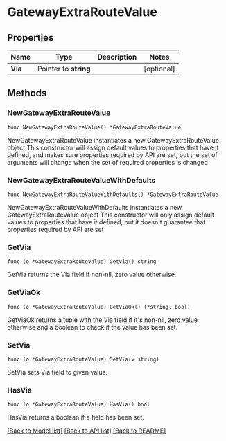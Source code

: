 # GatewayExtraRouteValue

## Properties

Name | Type | Description | Notes
------------ | ------------- | ------------- | -------------
**Via** | Pointer to **string** |  | [optional] 

## Methods

### NewGatewayExtraRouteValue

`func NewGatewayExtraRouteValue() *GatewayExtraRouteValue`

NewGatewayExtraRouteValue instantiates a new GatewayExtraRouteValue object
This constructor will assign default values to properties that have it defined,
and makes sure properties required by API are set, but the set of arguments
will change when the set of required properties is changed

### NewGatewayExtraRouteValueWithDefaults

`func NewGatewayExtraRouteValueWithDefaults() *GatewayExtraRouteValue`

NewGatewayExtraRouteValueWithDefaults instantiates a new GatewayExtraRouteValue object
This constructor will only assign default values to properties that have it defined,
but it doesn't guarantee that properties required by API are set

### GetVia

`func (o *GatewayExtraRouteValue) GetVia() string`

GetVia returns the Via field if non-nil, zero value otherwise.

### GetViaOk

`func (o *GatewayExtraRouteValue) GetViaOk() (*string, bool)`

GetViaOk returns a tuple with the Via field if it's non-nil, zero value otherwise
and a boolean to check if the value has been set.

### SetVia

`func (o *GatewayExtraRouteValue) SetVia(v string)`

SetVia sets Via field to given value.

### HasVia

`func (o *GatewayExtraRouteValue) HasVia() bool`

HasVia returns a boolean if a field has been set.


[[Back to Model list]](../README.md#documentation-for-models) [[Back to API list]](../README.md#documentation-for-api-endpoints) [[Back to README]](../README.md)


